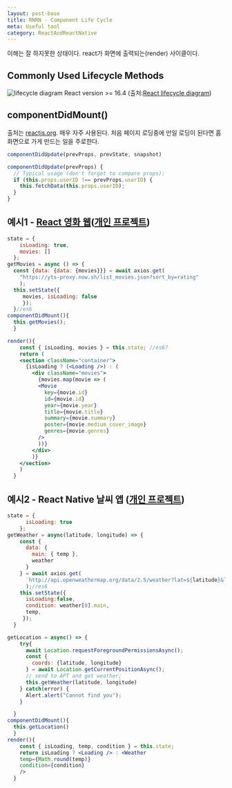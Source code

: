 ```yaml
---
layout: post-base
title: RNRN - Component Life Cycle
meta: Useful tool
category: ReactAndReactNative
---
```

이해는 잘 하지못한 상태이다. react가 화면에 출력되는(render) 사이클이다.

## Commonly Used Lifecycle Methods 
![lifecycle diagram]({{site.baseurl}}/img/21-08-28-react-1.png)
React version >= 16.4 (출처:[React lifecycle diagram](https://projects.wojtekmaj.pl/react-lifecycle-methods-diagram/))


## componentDidMount()
출처는 [reactjs.org](https://reactjs.org/docs/react-component.html#componentdidupdate). 매우 자주 사용된다. 처음 페이지 로딩중에 만일 로딩이 된다면 홈화면으로 가게 만드는 일을 주로한다. 

```jsx
componentDidUpdate(prevProps, prevState, snapshot)
```

```jsx
componentDidUpdate(prevProps) {
  // Typical usage (don't forget to compare props):
  if (this.props.userID !== prevProps.userID) {
    this.fetchData(this.props.userID);
  }
}
```
## 예시1 - [React 영화 웹](https://tomlim2.github.io/movie_2019v/)([개인 프로젝트](https://tomlim2.github.io/til/project/2021/08/25/react-movie.html))
```jsx
state = {
    isLoading: true,
    movies: []
  };
getMovies = async () => {
  const {data: {data: {movies}}} = await axios.get(
    "https://yts-proxy.now.sh/list_movies.json?sort_by=rating"
    );
  this.setState({
     movies, isLoading: false 
     });
  }//es6
componentDidMount(){
  this.getMovies();
  }

render(){
    const { isLoading, movies } = this.state; //es6?
    return (
    <section className="container">
      {isLoading ? (<Loading />) : (
        <div className="movies">
          {movies.map(movie => (
          <Movie
            key={movie.id}
            id={movie.id} 
            year={movie.year} 
            title={movie.title} 
            summary={movie.summary} 
            poster={movie.medium_cover_image} 
            genres={movie.genres} 
          />
          ))}
        </div>
        )}
    </section>
    )
  }
```
## 예시2 - React Native 날씨 앱 ([개인 프로젝트](https://tomlim2.github.io/til/project/2021/08/30/react-native-weatherApp.html))
```jsx
state = {
      isLoading: true
    };
getWeather = async(latitude, longitude) => {
    const { 
      data: {
        main: { temp },
        weather
      }  
    } = await axios.get(
      `http://api.openweathermap.org/data/2.5/weather?lat=${latitude}&lon=${longitude}&appid=${API_KEY}&units=metric`
      );//es6
    this.setState({ 
      isLoading:false, 
      condition: weather[0].main,
      temp,
     });
  }

getLocation = async() => {
    try{
      await Location.requestForegroundPermissionsAsync();
      const {
        coords: {latitude, longitude}
      } = await Location.getCurrentPositionAsync();
      // send to APT and get weather;
      this.getWeather(latitude, longitude)
    } catch(error) {
      Alert.alert("Cannot find you");
    }

  }
componentDidMount(){
  this.getLocation()
  }
render(){
    const { isLoading, temp, condition } = this.state;
    return isLoading ? <Loading /> : <Weather 
    temp={Math.round(temp)} 
    condition={condition}
    />
  }
```